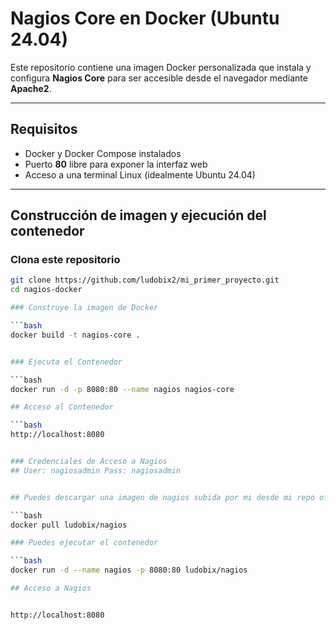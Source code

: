 #  Nagios Core en Docker (Ubuntu 24.04)

Este repositorio contiene una imagen Docker personalizada que instala y configura **Nagios Core** para ser accesible desde el navegador mediante **Apache2**.

---

##  Requisitos

- Docker y Docker Compose instalados  
- Puerto **80** libre para exponer la interfaz web  
- Acceso a una terminal Linux (idealmente Ubuntu 24.04)  

---

##  Construcción de imagen y ejecución del contenedor

###  Clona este repositorio

```bash
git clone https://github.com/ludobix2/mi_primer_proyecto.git
cd nagios-docker

### Construye la imagen de Docker

```bash
docker build -t nagios-core .


### Ejecuta el Contenedor

```bash
docker run -d -p 8080:80 --name nagios nagios-core

## Acceso al Contenedor

```bash
http://localhost:8080


### Credenciales de Acceso a Nagios
## User: nagiosadmin Pass: nagiosadmin


## Puedes descargar una imagen de nagios subida por mi desde mi repo official Docker Hub

```bash
docker pull ludobix/nagios

### Puedes ejecutar el contenedor

```bash
docker run -d --name nagios -p 8080:80 ludobix/nagios

## Acceso a Nagios


http://localhost:8080

